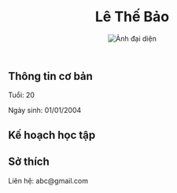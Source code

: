 
<!DOCTYPE html>
<html>
<head>
    <title>Thông tin cá nhân</title>
</head>
<body>
    <header>
        <h1>Lê Thế Bảo</h1>
        <img src="https://www.google.com/url?sa=i&url=https%3A%2F%2Fwww.pinterest.com%2Favatarsa011%2Fhotboy%2F&psig=AOvVaw3hSynmSbpeXpu1SP0e_WuO&ust=1729138479740000&source=images&cd=vfe&opi=89978449&ved=0CBQQjRxqFwoTCIjrtviEkokDFQAAAAAdAAAAABAS.jpg" alt="Ảnh đại diện">
    </header>
    <main>
        <section>
            <h2>Thông tin cơ bản</h2>
            <p>Tuổi: 20</p>
            <p>Ngày sinh: 01/01/2004</p>
            </section>
        <section>
            <h2>Kế hoạch học tập</h2>
            </section>
        <section>
            <h2>Sở thích</h2>
            </section>
    </main>
    <footer>
        <p>Liên hệ: abc@gmail.com</p>
    </footer>
</body>
</html>
